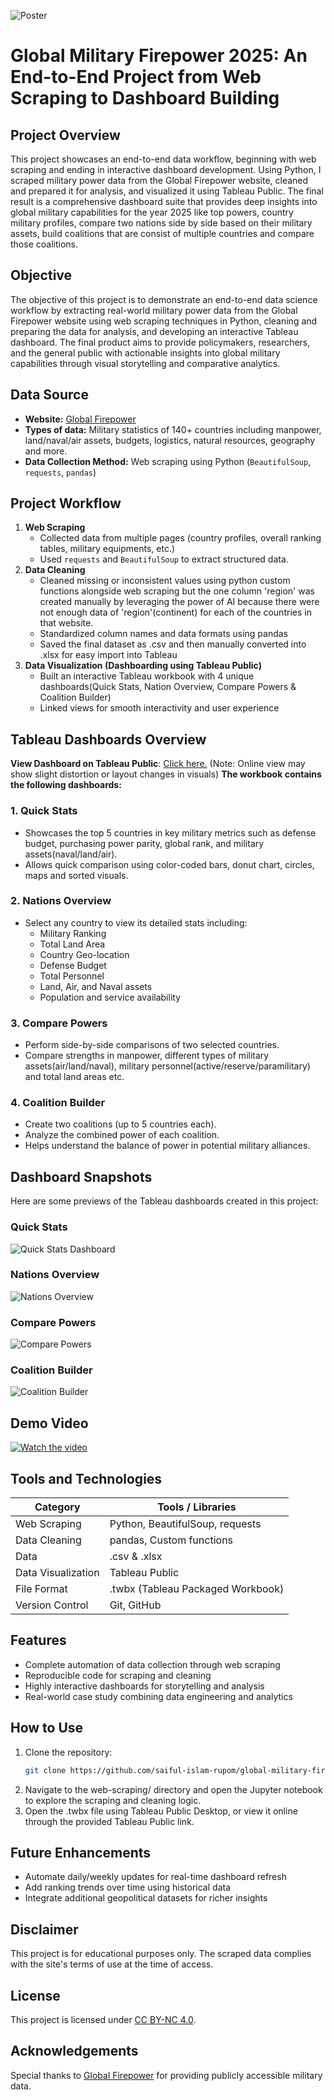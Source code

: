 ![Poster](military.jpg)
# Global Military Firepower 2025: An End-to-End Project from Web Scraping to Dashboard Building

## Project Overview
This project showcases an end-to-end data workflow, beginning with web scraping and ending in interactive dashboard development. Using Python, I scraped military power data from the Global Firepower website, cleaned and prepared it for analysis, and visualized it using Tableau Public. The final result is a comprehensive dashboard suite that provides deep insights into global military capabilities for the year 2025 like top powers, country military profiles, compare two nations side by side based on their military assets, build coalitions that are consist of multiple countries and compare those coalitions.

## Objective
The objective of this project is to demonstrate an end-to-end data science workflow by extracting real-world military power data from the Global Firepower website using web scraping techniques in Python, cleaning and preparing the data for analysis, and developing an interactive Tableau dashboard. The final product aims to provide policymakers, researchers, and the general public with actionable insights into global military capabilities through visual storytelling and comparative analytics.

## Data Source
- **Website:** [Global Firepower](https://www.globalfirepower.com/)
- **Types of data:** Military statistics of 140+ countries including manpower, land/naval/air assets, budgets, logistics, natural resources, geography and more.
- **Data Collection Method:** Web scraping using Python (`BeautifulSoup`, `requests`, `pandas`)

## Project Workflow
1. **Web Scraping**
   - Collected data from multiple pages (country profiles, overall ranking tables, military equipments, etc.)
   - Used `requests` and `BeautifulSoup` to extract structured data.
2. **Data Cleaning**
   - Cleaned missing or inconsistent values using python custom functions alongside web scraping but the one column 'region' was created manually by leveraging the power of AI because there were not enough data of 'region'(continent) for each of the countries in that website.
   - Standardized column names and data formats using pandas
   - Saved the final dataset as .csv and then manually converted into .xlsx for easy import into Tableau
3. **Data Visualization (Dashboarding using Tableau Public)**
   - Built an interactive Tableau workbook with 4 unique dashboards(Quick Stats, Nation Overview, Compare Powers & Coalition Builder)
   - Linked views for smooth interactivity and user experience

## Tableau Dashboards Overview
**View Dashboard on Tableau Public**: [Click here.](https://public.tableau.com/views/global_military_firepower_2025/Dashboard1QuickStats?:language=en-US&:sid=&:redirect=auth&:display_count=n&:origin=viz_share_link) (Note: Online view may show slight distortion or layout changes in visuals)
**The workbook contains the following dashboards:**
### 1. Quick Stats
- Showcases the top 5 countries in key military metrics such as defense budget, purchasing power parity, global rank, and military assets(naval/land/air).
- Allows quick comparison using color-coded bars, donut chart, circles, maps and sorted visuals.
### 2. Nations Overview
- Select any country to view its detailed stats including:
  - Military Ranking
  - Total Land Area
  - Country Geo-location
  - Defense Budget
  - Total Personnel
  - Land, Air, and Naval assets
  - Population and service availability
### 3. Compare Powers
- Perform side-by-side comparisons of two selected countries.
- Compare strengths in manpower, different types of military assets(air/land/naval), military personnel(active/reserve/paramilitary) and total land areas etc.
### 4. Coalition Builder
- Create two coalitions (up to 5 countries each).
- Analyze the combined power of each coalition.
- Helps understand the balance of power in potential military alliances.

## Dashboard Snapshots
Here are some previews of the Tableau dashboards created in this project:
### Quick Stats
![Quick Stats Dashboard](dashboarding/visuals/dashboard_1.png)

### Nations Overview
![Nations Overview](dashboarding/visuals/dashboard_2.png)

### Compare Powers
![Compare Powers](dashboarding/visuals/dashboard_3.png)

### Coalition Builder
![Coalition Builder](dashboarding/visuals/dashboard_4.png)

## Demo Video
[![Watch the video](https://img.youtube.com/vi/viOMhQeQaLk/0.jpg)](https://www.youtube.com/watch?v=viOMhQeQaLk)

## Tools and Technologies

| Category           | Tools / Libraries                   |
|--------------------|-------------------------------------|
| Web Scraping       | Python, BeautifulSoup, requests     |
| Data Cleaning      | pandas, Custom functions            |
| Data               | .csv & .xlsx                        |
| Data Visualization | Tableau Public                      |
| File Format        | .twbx (Tableau Packaged Workbook)   |
| Version Control    | Git, GitHub                         |

## Features
- Complete automation of data collection through web scraping
- Reproducible code for scraping and cleaning
- Highly interactive dashboards for storytelling and analysis
- Real-world case study combining data engineering and analytics

## How to Use
1. Clone the repository:
   ```bash
   git clone https://github.com/saiful-islam-rupom/global-military-firepower-2025-web-scraping-to-dashboard-building.git 
2. Navigate to the web-scraping/ directory and open the Jupyter notebook to explore the scraping and cleaning logic.
3. Open the .twbx file using Tableau Public Desktop, or view it online through the provided Tableau Public link.

## Future Enhancements
- Automate daily/weekly updates for real-time dashboard refresh
- Add ranking trends over time using historical data
- Integrate additional geopolitical datasets for richer insights

## Disclaimer
This project is for educational purposes only. The scraped data complies with the site's terms of use at the time of access.

## License
This project is licensed under [CC BY-NC 4.0](LICENSE).

## Acknowledgements
Special thanks to [Global Firepower](https://www.globalfirepower.com/) for providing publicly accessible military data.

